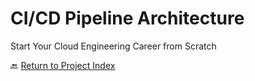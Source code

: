 # CI/CD Pipeline Architecture
Start Your Cloud Engineering Career from Scratch

🔙 [Return to Project Index](https://github.com/mikepfeiffer/cloud-career-playbook)